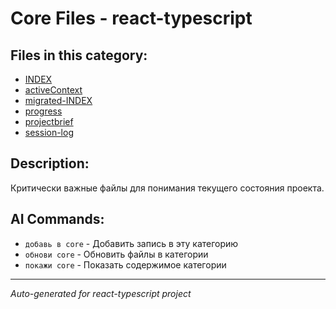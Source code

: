 # Core Files - react-typescript

## Files in this category:

- [INDEX](./INDEX.md)
- [activeContext](./activeContext.md)
- [migrated-INDEX](./migrated-INDEX.md)
- [progress](./progress.md)
- [projectbrief](./projectbrief.md)
- [session-log](./session-log.md)

## Description:

Критически важные файлы для понимания текущего состояния проекта.

## AI Commands:

- `добавь в core` - Добавить запись в эту категорию
- `обнови core` - Обновить файлы в категории
- `покажи core` - Показать содержимое категории

---
*Auto-generated for react-typescript project*

